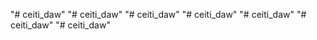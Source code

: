 "# ceiti_daw" 
"# ceiti_daw" 
"# ceiti_daw" 
"# ceiti_daw" 
"# ceiti_daw" 
"# ceiti_daw" 
"# ceiti_daw" 
